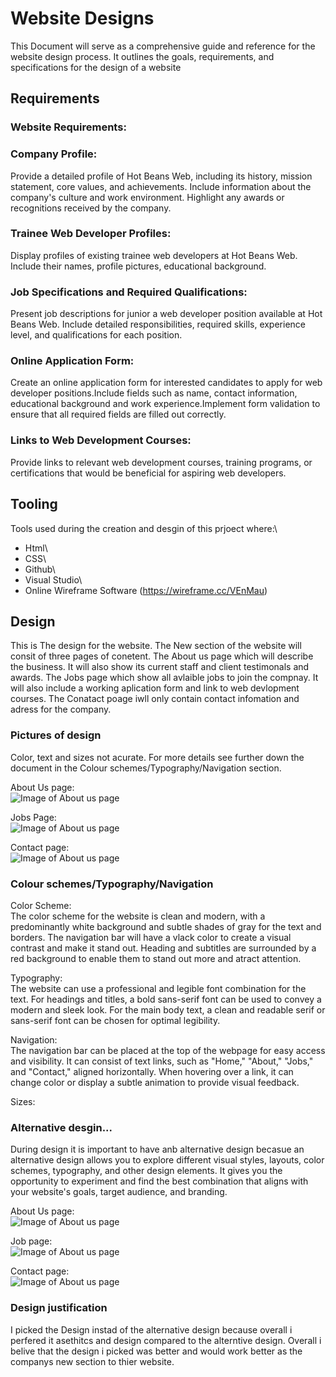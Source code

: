 # Website Designs
This Document will serve as a comprehensive guide and reference for the website design process. It outlines the goals, requirements, and specifications for the design of a website

## Requirements
<!--Check Requirments-->
### Website Requirements:
### Company Profile:
Provide a detailed profile of Hot Beans Web, including its history, mission statement, core values, and achievements.
Include information about the company's culture and work environment.
Highlight any awards or recognitions received by the company.

### Trainee Web Developer Profiles:
Display profiles of existing trainee web developers at Hot Beans Web.
Include their names, profile pictures, educational background.

### Job Specifications and Required Qualifications:
Present job descriptions for junior a web developer position available at Hot Beans Web.
Include detailed responsibilities, required skills, experience level, and qualifications for each position.

### Online Application Form:
Create an online application form for interested candidates to apply for web developer positions.Include fields such as name, contact information, educational background and work experience.Implement form validation to ensure that all required fields are filled out correctly.

### Links to Web Development Courses:
Provide links to relevant web development courses, training programs, or certifications that would be beneficial for aspiring web developers.


## Tooling
Tools used during the creation and desgin of this prjoect where:\
* Html\
* CSS\
* Github\
* Visual Studio\
* Online Wireframe Software (https://wireframe.cc/VEnMau)


## Design
This is The design for the website. The New section of the website will consit of three pages of conetent. The About us page which will describe the business. It will also show its current staff and client testimonals and awards.
The Jobs page which show all avlaible jobs to join the compnay. It will also include a working aplication form and link to web devlopment courses.
The Conatact poage iwll only contain contact infomation and adress for the company.

### Pictures of design
Color, text and sizes not acurate. For more details see further down the document in the Colour schemes/Typography/Navigation section.

About Us page:\
![Image of About us page](https://github.com/devonwyatt/Unit-15-Asignment-2/blob/main/doc/ScreenShots/ScreenShotOfDesign1.png)

Jobs Page:\
![Image of About us page](https://github.com/devonwyatt/Unit-15-Asignment-2/blob/main/doc/ScreenShots/ScreenShotOfDesign2.png)

Contact page:\
![Image of About us page](https://github.com/devonwyatt/Unit-15-Asignment-2/blob/main/doc/ScreenShots/ScreenShotOfDesign3.png)

### Colour schemes/Typography/Navigation
Color Scheme:\
The color scheme for the website is clean and modern, with a predominantly white background and subtle shades of gray for the text and borders.
The navigation bar will have a vlack color to create a visual contrast and make it stand out. Heading and subtitles are surrounded by a red background to enable them to stand out more and atract attention.

Typography:\
The website can use a professional and legible font combination for the text.
For headings and titles, a bold sans-serif font can be used to convey a modern and sleek look.
For the main body text, a clean and readable serif or sans-serif font can be chosen for optimal legibility.

Navigation:\
The navigation bar can be placed at the top of the webpage for easy access and visibility.
It can consist of text links, such as "Home," "About," "Jobs," and "Contact," aligned horizontally.
When hovering over a link, it can change color or display a subtle animation to provide visual feedback.

Sizes:


### Alternative desgin...
During design it is important to have anb alternative design becasue an alternative design allows you to explore different visual styles, layouts, color schemes, typography, and other design elements.
It gives you the opportunity to experiment and find the best combination that aligns with your website's goals, target audience, and branding.

About Us page:\
![Image of About us page](https://github.com/devonwyatt/Unit-15-Asignment-2/blob/main/doc/ScreenShots/ScreenShotOfDesign4.png)

Job page:\
![Image of About us page](https://github.com/devonwyatt/Unit-15-Asignment-2/blob/main/doc/ScreenShots/ScreenShotOfDesign5.png)

Contact page:\
![Image of About us page](https://github.com/devonwyatt/Unit-15-Asignment-2/blob/main/doc/ScreenShots/ScreenShotOfDesign6.png)

### Design justification
I picked the Design instad of the alternative design because overall i perfered it asethitcs and design compared to the alterntive design. Overall i belive that the design i picked was better and would work better as the companys new section to thier website.

